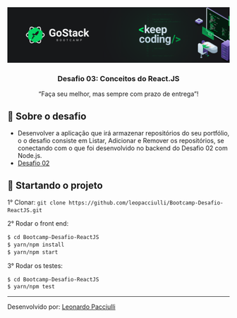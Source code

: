 <img alt="GoStack" src="./src/assets/gostack.png" />

<h3 align="center">
   Desafio 03: Conceitos do React.JS
</h3>

<p align="center">“Faça seu melhor, mas sempre com prazo de entrega”!</blockquote>

<br>

## :rocket: Sobre o desafio

- Desenvolver a aplicação que irá armazenar repositórios do seu portfólio, o o desafio consiste em Listar, Adicionar e Remover os repositórios, se conectando com o que foi desenvolvido no backend do Desafio 02 com Node.js.
- [Desafio 02](https://github.com/leopacciulli/Bootcamp-Desafio-NodeJS)

## :checkered_flag: Startando o projeto

1° Clonar: `git clone https://github.com/leopacciulli/Bootcamp-Desafio-ReactJS.git`

2° Rodar o front end:

```sh
$ cd Bootcamp-Desafio-ReactJS 
$ yarn/npm install
$ yarn/npm start
```

3° Rodar os testes:

```sh
$ cd Bootcamp-Desafio-ReactJS 
$ yarn/npm test
```
---

Desenvolvido por: [Leonardo Pacciulli](https://www.linkedin.com/in/leonardo-pacciulli-a4b86a92/)